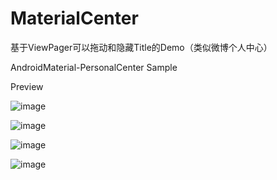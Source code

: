 # MaterialCenter
基于ViewPager可以拖动和隐藏Title的Demo（类似微博个人中心）

AndroidMaterial-PersonalCenter Sample

Preview

![image](https://github.com/v5lukia/MaterialCenter/blob/master/art/screenshot1.png)

![image](https://github.com/v5lukia/MaterialCenter/blob/master/art/screenshot2.png)

![image](https://github.com/v5lukia/MaterialCenter/blob/master/art/screenshot3.png)

![image](https://github.com/v5lukia/MaterialCenter/blob/master/art/screenshot4.png)

